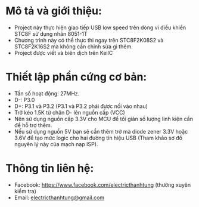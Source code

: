 ﻿# Mô tả và giới thiệu:
* Project này thực hiện giao tiếp USB low speed trên dòng vi điều khiển STC8F sử dụng nhân 8051-1T
* Chương trình này có thể thực thi ngay trên STC8F2K08S2 và STC8F2K16S2 mà không cần chỉnh sửa gì thêm.
* Project được viết và biên dịch trên KeilC
# Thiết lập phần cứng cơ bản:
* Tần số hoạt động: 27MHz.
* D-: P3.0
* D+: P3.1 và P3.2 (P3.1 và P3.2 phải được nối vào nhau)
* Trở kéo 1.5K từ chân D- lên nguồn cấp (VCC)
* Nên sử dụng nguồn cấp 3.3V cho MCU để tối giản số lượng linh kiện cần để hỗ trợ thêm.
* Nếu sử dụng nguồn 5V bạn sẽ cần thêm trở mà diode zener 3.3V hoặc 3.6V để tạo mức logic
cho hai đường tín hiệu USB (Tham khảo sơ đồ nguyên lý này của mạch nạp ISP).
# Thông tin liên hệ:
* Facebook: https://www.facebook.com/electricthanhtung (thường xuyên kiểm tra)
* Email: electricthanhtung@gmail.com

